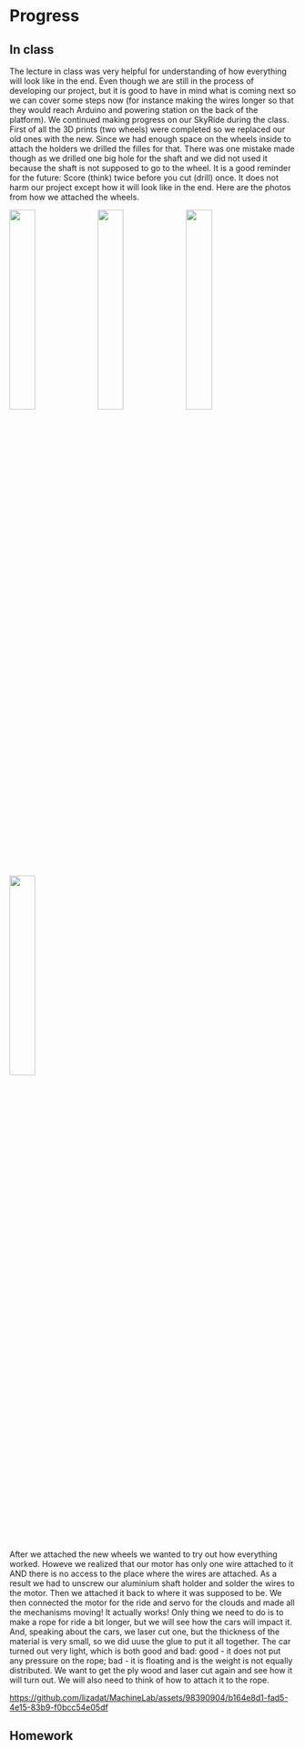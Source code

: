 # Progress

## In class
The lecture in class was very helpful for understanding of how everything will look like in the end. Even though we are still in the process of developing our project, but it is good to have in mind what is coming next so we can cover some steps now (for instance making the wires longer so that they would reach Arduino and powering station on the back of the platform). 
We continued making progress on our SkyRide during the class.
First of all the 3D prints (two wheels) were completed so we replaced our old ones with the new. Since we had enough space on the wheels inside to attach the holders we drilled the filles for that. There was one mistake made though as we drilled one big hole for the shaft and we did not used it because the shaft is not supposed to go to the wheel. It is a good reminder for the future: Score (think) twice before you cut (drill) once. It does not harm our project except how it will look like in the end. 
Here are the photos from how we attached the wheels. 

<img src="https://github.com/lizadat/MachineLab/assets/98390904/a5f8392f-ab30-42f3-99d8-d76955cdf2a0" width="30%" height="30%">   <img src="https://github.com/lizadat/MachineLab/assets/98390904/dc493a9e-7485-4e84-bdfd-d1cba8a523cf" width="30%" height="30%">   <img src="https://github.com/lizadat/MachineLab/assets/98390904/8a36f51b-ff61-4201-9923-4839c22eb706" width="30%" height="30%">   <img src="https://github.com/lizadat/MachineLab/assets/98390904/d0b58e33-6be9-437a-bc22-f059c1e0070b" width="30%" height="30%">


After we attached the new wheels we wanted to try out how everything worked. Howeve we realized that our motor has only one wire attached to it AND there is no access to the place where the wires are attached. As a result we had to unscrew our aluminium shaft holder and solder the wires to the motor. Then we attached it back to where it was supposed to be. 
We then connected the motor for the ride and servo for the clouds and made all the mechanisms moving! It actually works! 
Only thing we need to do is to make a rope for ride a bit longer, but we will see how the cars will impact it. 
And, speaking about the cars, we laser cut one, but the thickness of the material is very small, so we did uuse the glue to put it all together. The car turned out very light, which is both good and bad: good - it does not put any pressure on the rope; bad - it is floating and is the weight is not equally distributed. We want to get the ply wood and laser cut again and see how it will turn out. We will also need to think of how to attach it to the rope. 

https://github.com/lizadat/MachineLab/assets/98390904/b164e8d1-fad5-4e15-83b9-f0bcc54e05df


## Homework



